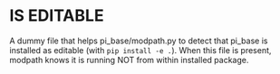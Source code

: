 # IS EDITABLE

A dummy file that helps pi_base/modpath.py to detect that pi_base is installed as editable (with `pip install -e .`). When this file is present, modpath knows it is running NOT from within installed package.
